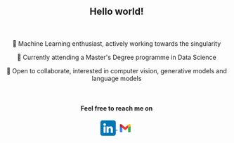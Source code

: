 ## <p align="center"> Hello world! </p>

<br />

<p align="center"> 🔭 Machine Learning enthusiast, actively working towards the singularity </p>
<p align="center"> 🌱 Currently attending a Master's Degree programme in Data Science </p>
<p align="center"> 👯 Open to collaborate, interested in computer vision, generative models and language models </p>

<br />

#### <p align="center"> Feel free to reach me on
<p align="center"> 
  <a href="https://www.linkedin.com/in/brunolimon/"> 
    <img align="center" alt="Bruno's LinkedIn" width="35" src="assets/linkedin.png" />
  </a>

  <a href="mailto:limonavilabruno@gmail.com">
    <img align="center" alt="Bruno's Gmail" width="35" src="assets/gmail.svg" />
  </a>
</p>

